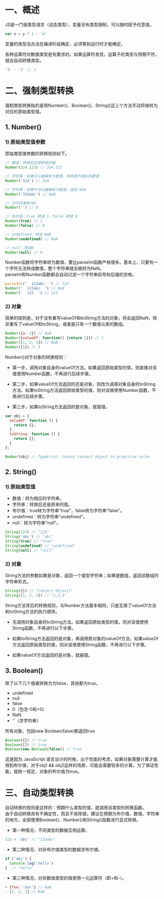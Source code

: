 # 一、概述
JS是一门弱类型语言（动态类型），变量没有类型限制，可以随时赋予任意值。
```js
var x = y ? 1 : 'a'
```
变量的类型没办法在编译阶段确定，必须等到运行时才能确定。

各种运算符对数据类型是有要求的。如果运算符发现，运算子的类型与预期不符，就会自动转换类型。
```js
'3' - '2' // 1
```

# 二、强制类型转换
强制类型转换指的是用Number()、Boolean()、String()这三个方法手动将值转为对应的原始类型值。

## 1. Number()
### 1) 原始类型值参数
原始类型值参数的转换规则如下。
```js
// 数值：转换后还是原来的值
Number(324.123) // 324.123

// 字符串：如果可以被解析为数值，则转换为相应的数值
Number('324') // 324

// 字符串：如果不可以被解析为数值，返回 NaN
Number('324abc') // NaN

// 空字符串转为0
Number('') // 0

// 布尔值：true 转成 1，false 转成 0
Number(true) // 1
Number(false) // 0

// undefined：转成 NaN
Number(undefined) // NaN

// null：转成0
Number(null) // 0
```

Number函数将字符串转为数值，要比parseInt函数严格很多。基本上，只要有一个字符无法转成数值，整个字符串就会被转为NaN。  
parseInt和Number函数都会自动过滤一个字符串前导和后缀的空格。
```js
parseInt('  123abc  ') // 123
Number('  123abc  ') // NaN
Number('  123  ') // 123
```

### 2) 对象
简单的规则是，对于没有重写valueOf和toString方法的对象，将会返回NaN，除非重写了valueOf和toString，或者是只有一个数值元素的数组。
```js
Number({a: 1}) // NaN
Number({valueOf: function() {return 1}}) // 1
Number([1, 2, 3]) // NaN
Number([5]) // 5
```

Number()对于对象的转换规则：
* 第一步，调用对象自身的valueOf方法。如果返回原始类型的值，则直接对该值使用Number函数，不再进行后续步骤。

* 第二步，如果valueOf方法返回的还是对象，则改为调用对象自身的toString方法。如果toString方法返回原始类型的值，则对该值使用Number函数，不再进行后续步骤。

* 第三步，如果toString方法返回的是对象，就报错。

```js
var obj = {
  valueOf: function () {
    return {};
  },
  toString: function () {
    return {};
  }
};

Number(obj) // TypeError: Cannot convert object to primitive value
```

## 2. String()
### 1) 原始类型值
* 数值：转为相应的字符串。
* 字符串：转换后还是原来的值。
* 布尔值：true转为字符串"true"，false转为字符串"false"。
* undefined：转为字符串"undefined"。
* null：转为字符串"null"。

```js
String(123) // "123"
String('abc') // "abc"
String(true) // "true"
String(undefined) // "undefined"
String(null) // "null"
```

### 2) 对象
String方法的参数如果是对象，返回一个类型字符串；如果是数组，返回该数组的字符串形式。
```js
String({}) // "[object Object]"
String([1, 2, 3]) // "1,2,3"
```

String方法背后的转换规则，与Number方法基本相同，只是互换了valueOf方法和toString方法的执行顺序。

* 先调用对象自身的toString方法。如果返回原始类型的值，则对该值使用String函数，不再进行以下步骤。

* 如果toString方法返回的是对象，再调用原对象的valueOf方法。如果valueOf方法返回原始类型的值，则对该值使用String函数，不再进行以下步骤。

* 如果valueOf方法返回的是对象，就报错。

## 3. Boolean()
除了以下几个值被转换为为false，其他都为true。
* undefined
* null
* false
* 0（包含-0和+0）
* NaN
* ''（空字符串）

所有对象，包括new Boolean(false)都返回true
```js
Boolean({}) // true
Boolean([]) // true
Boolean(new Boolean(false)) // true
```

这是因为 JavaScript 语言设计的时候，出于性能的考虑，如果对象需要计算才能得到布尔值，对于obj1 && obj2这样的场景，可能会需要较多的计算。为了保证性能，就统一规定，对象的布尔值为true。

# 三、自动类型转换
自动转换的规则是这样的：预期什么类型的值，就调用该类型的转换函数。  
由于自动转换具有不确定性，而且不易除错，建议在预期为布尔值、数值、字符串的地方，全部使用Boolean()、Number()和String()函数进行显式转换。

* 第一种情况，不同类型的数据互相运算。
```js
123 + 'abc' // "123abc"
```

* 第二种情况，对非布尔值类型的数据求布尔值。
```js
if ('abc') {
  console.log('hello')
}  // "hello"
```

* 第三种情况，对非数值类型的值使用一元运算符（即+和-）。
```js
+ {foo: 'bar'} // NaN
- [1, 2, 3] // NaN
```

